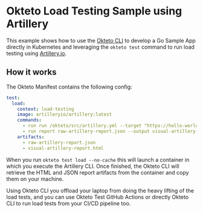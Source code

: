# Okteto Load Testing Sample using Artillery

This example shows how to use the [Okteto CLI](https://github.com/okteto/okteto) to develop a Go Sample App directly in Kubernetes and leveraging the `okteto test` command to run load testing using [Artillery.io](https://www.artillery.io/).

## How it works

The Okteto Manifest contains the following config:

```yaml
test:
  load:
    context: load-testing
    image: artilleryio/artillery:latest
    commands:
      - run run /okteto/src/artillery.yml --target "https://hello-world-${OKTETO_NAMESPACE}.${OKTETO_DOMAIN}" --output raw-artillery-report.json
      - run report raw-artillery-report.json --output visual-artillery-report.html
    artifacts:
      - raw-artillery-report.json
      - visual-artillery-report.html
```      

When you run `okteto test load --no-cache` this will launch a container in which you execute the Artillery CLI. Once finished, the Okteto CLI will retrieve the HTML and JSON report artifacts from the container and copy them on your machine.

Using Okteto CLI you offload your laptop from doing the heavy lifting of the load tests, and you can use Okteto Test GitHub Actions or directly Okteto CLI to run load tests from your CI/CD pipeline too.

